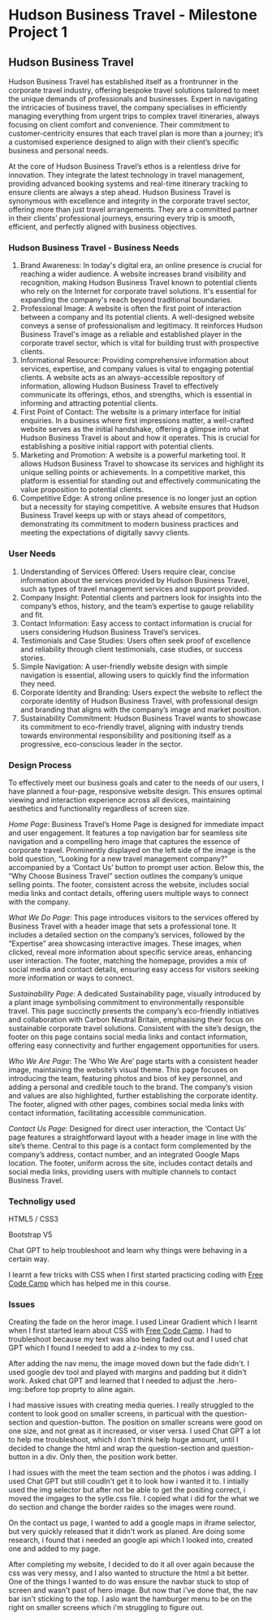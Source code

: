 # Hudson Business Travel - Milestone Project 1

## Hudson Business Travel

Hudson Business Travel has established itself as a frontrunner in the corporate travel industry, offering bespoke travel solutions tailored to meet the unique demands of professionals and businesses. Expert in navigating the intricacies of business travel, the company specialises in efficiently managing everything from urgent trips to complex travel itineraries, always focusing on client comfort and convenience. Their commitment to customer-centricity ensures that each travel plan is more than a journey; it’s a customised experience designed to align with their client’s specific business and personal needs.

At the core of Hudson Business Travel’s ethos is a relentless drive for innovation. They integrate the latest technology in travel management, providing advanced booking systems and real-time itinerary tracking to ensure clients are always a step ahead. Hudson Business Travel is synonymous with excellence and integrity in the corporate travel sector, offering more than just travel arrangements. They are a committed partner in their clients’ professional journeys, ensuring every trip is smooth, efficient, and perfectly aligned with business objectives.

### Hudson Business Travel - Business Needs

1. Brand Awareness: In today's digital era, an online presence is crucial for reaching a wider audience. A website increases brand visibility and recognition, making Hudson Business Travel known to potential clients who rely on the Internet for corporate travel solutions. It's essential for expanding the company's reach beyond traditional boundaries.
2. Professional Image: A website is often the first point of interaction between a company and its potential clients. A well-designed website conveys a sense of professionalism and legitimacy. It reinforces Hudson Business Travel's image as a reliable and established player in the corporate travel sector, which is vital for building trust with prospective clients.
3. Informational Resource: Providing comprehensive information about services, expertise, and company values is vital to engaging potential clients. A website acts as an always-accessible repository of information, allowing Hudson Business Travel to effectively communicate its offerings, ethos, and strengths, which is essential in informing and attracting potential clients.
4. First Point of Contact: The website is a primary interface for initial enquiries. In a business where first impressions matter, a well-crafted website serves as the initial handshake, offering a glimpse into what Hudson Business Travel is about and how it operates. This is crucial for establishing a positive initial rapport with potential clients.
5. Marketing and Promotion: A website is a powerful marketing tool. It allows Hudson Business Travel to showcase its services and highlight its unique selling points or achievements. In a competitive market, this platform is essential for standing out and effectively communicating the value proposition to potential clients.
6. Competitive Edge: A strong online presence is no longer just an option but a necessity for staying competitive. A website ensures that Hudson Business Travel keeps up with or stays ahead of competitors, demonstrating its commitment to modern business practices and meeting the expectations of digitally savvy clients.

### User Needs

1. Understanding of Services Offered: Users require clear, concise information about the services provided by Hudson Business Travel, such as types of travel management services and support provided.
2. Company Insight: Potential clients and partners look for insights into the company’s ethos, history, and the team’s expertise to gauge reliability and fit.
3. Contact Information: Easy access to contact information is crucial for users considering Hudson Business Travel’s services.
4. Testimonials and Case Studies: Users often seek proof of excellence and reliability through client testimonials, case studies, or success stories.
5. Simple Navigation: A user-friendly website design with simple navigation is essential, allowing users to quickly find the information they need.
6. Corporate Identity and Branding: Users expect the website to reflect the corporate identity of Hudson Business Travel, with professional design and branding that aligns with the company’s image and market position.
7. Sustainability Commitment: Hudson Business Travel wants to showcase its commitment to eco-friendly travel, aligning with industry trends towards environmental responsibility and positioning itself as a progressive, eco-conscious leader in the sector.

### Design Process

To effectively meet our business goals and cater to the needs of our users, I have planned a four-page, responsive website design. This ensures optimal viewing and interaction experience across all devices, maintaining aesthetics and functionality regardless of screen size.

*Home Page*: Business Travel’s Home Page is designed for immediate impact and user engagement. It features a top navigation bar for seamless site navigation and a compelling hero image that captures the essence of corporate travel. Prominently displayed on the left side of the image is the bold question, “Looking for a new travel management company?” accompanied by a ‘Contact Us’ button to prompt user action. Below this, the “Why Choose Business Travel” section outlines the company’s unique selling points. The footer, consistent across the website, includes social media links and contact details, offering users multiple ways to connect with the company.

*What We Do Page*: This page introduces visitors to the services offered by Business Travel with a header image that sets a professional tone. It includes a detailed section on the company’s services, followed by the “Expertise” area showcasing interactive images. These images, when clicked, reveal more information about specific service areas, enhancing user interaction. The footer, matching the homepage, provides a mix of social media and contact details, ensuring easy access for visitors seeking more information or ways to connect.

*Sustainability Page*: A dedicated Sustainability page, visually introduced by a plant image symbolising commitment to environmentally responsible travel. This page succinctly presents the company’s eco-friendly initiatives and collaboration with Carbon Neutral Britain, emphasising their focus on sustainable corporate travel solutions. Consistent with the site’s design, the footer on this page contains social media links and contact information, offering easy connectivity and further engagement opportunities for users.

*Who We Are Page*: The ‘Who We Are’ page starts with a consistent header image, maintaining the website’s visual theme. This page focuses on introducing the team, featuring photos and bios of key personnel, and adding a personal and credible touch to the brand. The company’s vision and values are also highlighted, further establishing the corporate identity. The footer, aligned with other pages, combines social media links with contact information, facilitating accessible communication.

*Contact Us Page*: Designed for direct user interaction, the ‘Contact Us’ page features a straightforward layout with a header image in line with the site’s theme. Central to this page is a contact form complemented by the company’s address, contact number, and an integrated Google Maps location. The footer, uniform across the site, includes contact details and social media links, providing users with multiple channels to contact Business Travel.

### Technoligy used

HTML5 / CSS3

Bootstrap V5

Chat GPT to help troubleshoot and learn why things were behaving in a certain way.

I learnt a few tricks with CSS when I first started practicing coding with [Free Code Camp](https://www.freecodecamp.org/) which has helped me in this course.

### Issues

Creating the fade on the heror image. I used Linear Gradient which I learnt when I first started learn about CSS with [Free Code Camp](https://www.freecodecamp.org/).
I had to troubleshoot because my text was also being faded out and I used chat GPT which I found I needed to add a z-index to my css.

After adding the nav menu, the image moved down but the fade didn't. I used google dev tool and played with margins and padding but it didn't work. Asked chat GPT and learned that I needed to adjust the .hero-img::before top proprty to aline again.

I had massive issues with creating media queries. I really struggled to the content to look good on smaller screens, in particual with the question-section and question-button. The position on smaller screans were good on one size, and not great as it increased, or viser versa. I used Chat GPT a lot to help me troubleshoot, which I don't think help huge amount, until I decided to change the html and wrap the question-section and question-button in a div. Only then, the position work better.

I had issues with the meet the team section and the photos i was adding. I used Chat GPT but still coudln't get it to look how i wanted it to. I intially used the img selector but after not be able to get the positing correct, i moved the imgages to the sytle.css file. I copied what i did for the what we do section and change the border raides so the images were round.

On the contact us page, I wanted to add a google maps in iframe selector, but very quickly released that it didn't work as planed. Are doing some research, i found that i needed an google api which I looked into, created one and added to my page.

After completing my website, I decided to do it all over again because the css was very messy, and I also wanted to structure the html a bit better. One of the things I wanted to do was ensure the navbar stuck to stop of screen and wasn't past of hero image. But now that i've done that, the nav bar isn't sticking to the top. I aslo want the hamburger menu to be on the right on smaller screens which i'm struggling to figure out.
